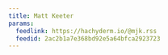 ```yaml
---
title: Matt Keeter
params:
  feedlink: https://hachyderm.io/@mjk.rss
  feedid: 2ac2b1a7e368bd92e5a64bfca2923723
---
```

